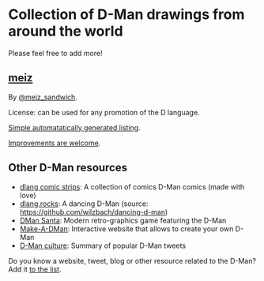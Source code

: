 Collection of D-Man drawings from around the world
==================================================

Please feel free to add more!

## [meiz](https://twitter.com/meiz_sandwich)

By [@meiz_sandwich](https://twitter.com/meiz_sandwich).

License: can be used for any promotion of the D language.

[Simple automatatically generated listing](https://dlang-community.github.io/d-mans).

[Improvements are welcome](https://github.com/dlang-community/d-mans/issues/1).

## Other D-Man resources

- [dlang comic strips](https://twitter.com/DlangGuy): A collection of comics D-Man comics (made with love)
- [dlang.rocks](https://dlang.rocks): A dancing D-Man (source: https://github.com/wilzbach/dancing-d-man)
- [DMan Santa](https://santa.wfr.moe): Modern retro-graphics game featuring the D-Man
- [Make-A-DMan](https://wfr.moe/make-a-dman): Interactive website that allows to create your own D-Man
- [D-Man culture](https://forum.dlang.org/post/vccecaeunthhfgvkoija@forum.dlang.org): Summary of popular D-Man tweets

Do you know a website, tweet, blog or other resource related to the D-Man?
Add it [to the list](https://github.com/dlang-community/d-mans/edit/gh-pages/README.md).
